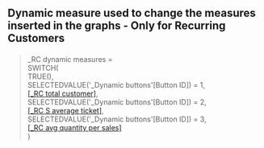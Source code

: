 <h2><p>Dynamic measure used to change the measures inserted in the graphs - Only for Recurring Customers </p></h2>

>_RC dynamic measures = <br>
>SWITCH(<br>
>    TRUE(),<br>
>    SELECTEDVALUE('_Dynamic buttons'[Button ID]) = 1,<br>
>    [[_RC total customer]](/Measures/New%20and%20Recurring%20customers/_RC%20total%20customer.md),<br>
>    SELECTEDVALUE('_Dynamic buttons'[Button ID]) = 2,<br>
>    [[_RC S average ticket]](/Measures/New%20and%20Recurring%20customers/_RC%20$%20average%20ticket.md),<br>
>    SELECTEDVALUE('_Dynamic buttons'[Button ID]) = 3,<br>
>    [[_RC avg quantity per sales]](/Measures/New%20and%20Recurring%20customers/_RC%20avg%20quantity%20per%20sales.md)   <br> 
>    )